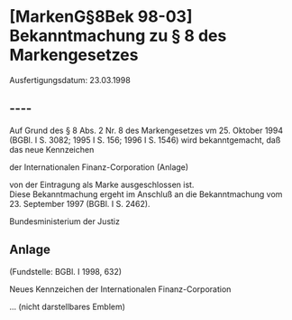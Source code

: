 # [MarkenG§8Bek 98-03] Bekanntmachung zu § 8 des Markengesetzes

Ausfertigungsdatum: 23.03.1998

 

## ----

Auf Grund des § 8 Abs. 2 Nr. 8 des Markengesetzes vm 25. Oktober 1994 (BGBl. I S. 3082; 1995 I S. 156; 1996 I S. 1546) wird bekanntgemacht, daß das neue Kennzeichen

  
  
  
der Internationalen Finanz-Corporation (Anlage)

von der Eintragung als Marke ausgeschlossen ist.  
Diese Bekanntmachung ergeht im Anschluß an die Bekanntmachung vom 23. September 1997 (BGBl. I S. 2462).

Bundesministerium der Justiz


## Anlage

(Fundstelle: BGBl. I 1998, 632)

Neues Kennzeichen der Internationalen Finanz-Corporation  
  

... (nicht darstellbares Emblem)
